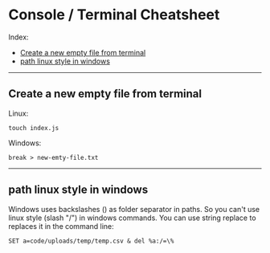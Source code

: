 # Console / Terminal Cheatsheet

Index:
* [Create a new empty file from terminal](#create-a-new-empty-file)
* [path linux style in windows](#path-linux-style-in-windows)

------

## <a name="create-a-new-empty-file"></a> Create a new empty file from terminal
Linux:
```
touch index.js
```
Windows:
```
break > new-emty-file.txt
```

------

## <a name="path-linux-style-in-windows"></a> path linux style in windows
Windows uses backslashes (\) as folder separator in paths. So you can't use linux style (slash "/") in windows commands. You can use string replace to replaces it in the command line:
```
SET a=code/uploads/temp/temp.csv & del %a:/=\%
```
